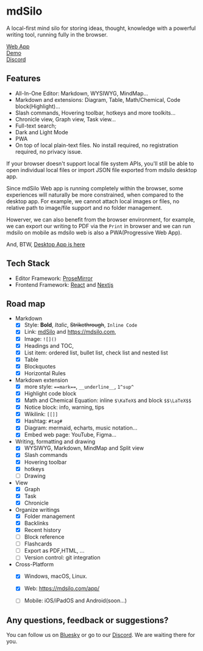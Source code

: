 
# mdSilo

A local-first mind silo for storing ideas, thought, knowledge with a powerful writing tool,
running fully in the browser. 

[Web App](https://mdsilo.com/app)   
[Demo](https://mdsilo.com/app/demo)    
[Discord](https://discord.gg/EXYSEHRTFt) 

## Features

- All-In-One Editor: Markdown, WYSIWYG, MindMap... 
- Markdown and extensions: Diagram, Table, Math/Chemical, Code block(Highlight)...   
- Slash commands, Hovering toolbar, hotkeys and more toolkits...   
- Chronicle view, Graph view, Task view... 
- Full-text search; 
- Dark and Light Mode  
- PWA  
- On top of local plain-text files. No install required, no registration required, no privacy issue. 

If your browser doesn't support local file system APIs, you'll still be able to open individual local files or import JSON file exported from mdsilo desktop app. 

Since mdSilo Web app is running completely within the browser, some experiences will naturally be more constrained, when compared to the desktop app. For example, we cannot attach local images or files, no relative path to image/file support and no folder management. 

Howerver, we can also benefit from the browser environment, for example, we can export our writing to PDF via the `Print` in browser and we can run mdsilo on mobile as mdsilo web is also a PWA(Progressive Web App). 

And, BTW, [Desktop App is here](https://github.com/mdSilo/mdSilo/releases) 

## Tech Stack

- Editor Framework: [ProseMirror](https://prosemirror.net/)      
- Frontend Framework: [React](https://reactjs.org/) and [Nextjs](https://nextjs.org/)

## Road map 

- Markdown
  - [X] Style: **Bold**, *Italic*, ~~Strikethrough~~, `Inline Code`
  - [X] Link: [mdSilo](https://mdsilo.com) and <https://mdsilo.com>, 
  - [X] Image: `![]()`   
  - [X] Headings and TOC, 
  - [X] List item: ordered list, bullet list, check list and nested list
  - [X] Table
  - [X] Blockquotes  
  - [X] Horizontal Rules 

- Markdown extension
  - [X] more style: `==mark==`, `__underline__`, `1^sup^`
  - [X] Highlight code block  
  - [X] Math and Chemical Equation: inline `$\KaTeX$` and block `$$\LaTeX$$` 
  - [X] Notice block: info, warning, tips 
  - [X] Wikilink: `[[]]` 
  - [X] Hashtag: `#tag#` 
  - [X] Diagram: mermaid, echarts, music notation... 
  - [X] Embed web page: YouTube, Figma... 

- Writing, formatting and drawing 
  - [X] WYSIWYG, Markdown, MindMap and Split view 
  - [X] Slash commands  
  - [X] Hovering toolbar
  - [X] hotkeys 
  - [ ] Drawing  

- View
  - [X] Graph
  - [X] Task
  - [X] Chronicle 

- Organize writings
  - [X] Folder management 
  - [X] Backlinks 
  - [X] Recent history 
  - [ ] Block reference  
  - [ ] Flashcards 
  - [ ] Export as PDF,HTML, ... 
  - [ ] Version control: git integration 

- Cross-Platform 
  - [x] Windows, macOS, Linux. 
  - [X] Web: https://mdsilo.com/app/ 
  - [ ] Mobile: iOS/iPadOS and Android(soon...)


## Any questions, feedback or suggestions?

You can follow us on [Bluesky](https://bsky.app/profile/mdsilo.com) or go to our [Discord](https://discord.gg/EXYSEHRTFt). We are waiting there for you.
